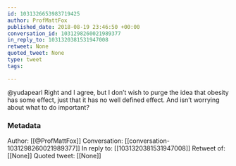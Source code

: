 ```yaml
---
id: 1031326653983719425
author: ProfMattFox
published_date: 2018-08-19 23:46:50 +00:00
conversation_id: 1031298260021989377
in_reply_to: 1031320381531947008
retweet: None
quoted_tweet: None
type: tweet
tags:

---
```


@yudapearl Right and I agree, but I don’t wish to purge the idea that obesity has some effect, just that it has no well defined effect. And isn’t worrying about what to do important?

### Metadata

Author: [[@ProfMattFox]]
Conversation: [[conversation-1031298260021989377]]
In reply to: [[1031320381531947008]]
Retweet of: [[None]]
Quoted tweet: [[None]]
